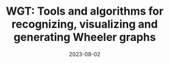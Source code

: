 ---
title: "WGT: Tools and algorithms for recognizing, visualizing and generating Wheeler graphs"
collection: publications
permalink: https://doi.org/10.1101/2022.10.15.512390
date: 2023-08-02
venue: '<b>iScience</b>'
paperurl: 'https://www.sciencedirect.com/science/article/pii/S2589004223014797?via%3Dihub'
citation: '<b style="color:#ad0000">Kuan-Hao Chao*<sup>†</sup></b>, Pei-Wei Chen<sup>†</sup>, Sanjit A. Seshia, Ben Langmead* (2022). WGT: Tools and algorithms for recognizing, visualizing and generating Wheeler graphs, <i><b>bioRxiv</b></i>, <a href="https://doi.org/10.1101/2022.10.15.512390">https://doi.org/10.1101/2022.10.15.512390</a>.'
doi: 'https://doi.org/10.1016/j.isci.2023.107402'
pdf: 'https://pdf.sciencedirectassets.com/318494/1-s2.0-S2589004223X0008X/1-s2.0-S2589004223014797/main.pdf?X-Amz-Security-Token=IQoJb3JpZ2luX2VjENL%2F%2F%2F%2F%2F%2F%2F%2F%2F%2FwEaCXVzLWVhc3QtMSJGMEQCIFs%2FaxzeGhqeI5Qvmrm5xFjtbpl8GabYk1AvjujxtLB8AiARXdSt8nnrXsojKH2qZdeBRxy8f7CgtRZ%2FQ6L3miluvyqyBQh6EAUaDDA1OTAwMzU0Njg2NSIMtZ7dOjtFlfcdZQ%2FqKo8FmsfiEcYzoYIxjsMDbfpkb1Dy6t0m%2FW5XyP11uv4QOVCiZKzCw00xZ6s%2BgTLbHQnqNBrG1I7P92a6h7AENY8fiSh1gu2DBhgM3iGLE18KWxhtwn%2BGcyf7aUQjWsmDQ%2FHHcTVvQdcTPbHAq7mRYIWZ%2BBBzwWV6h2iF32DBCNVcTC%2BisFxdPjnXWpsmL9KBNL8Egmzs4by17FqQE%2FY4VOTTxMiFTMG8iW85rTHacwzsKgcIxjZdpETCSN0%2Bb9gM%2FnfMdW%2FvZhSYwrjVnD8NLOCbMPwiyLXlNDplJ6aFIOwhxumkUFUsXXTOsvAjVJdMHE4RQkBEvFGBpyInEC0oeRztj8AAuR91CpAbLI4WuI%2FZOzIqtt2tj6QfMpCKOpyLyjEeRH%2FUJhkBCSFwoZ4PuSCm4a7IQr0JdlMAW6n6cB3ZGOM0R6dxZxjoz85QiFX8zFZqE1Fh8ldzd%2Bs8oAgPKex%2F0Q722kA%2BTPM6LpkkI%2FbD4KBkBkjgE5SIEnWa5v%2BbGqeUiWEIjFiudZZH58lIlmmN3%2BMMXz9kQasDuY6O7h%2FCJ9Mz7UBRinpIQqZcdWvlZbYb1BFp6UDbm5rJfDpA21aJENh7cpEFaChmJ1PdT321StviJH0BNkLV7Rq8911RxWcj7SUFxtm%2FO1j5CLbw9E0srMv%2Bx7tAUyvcaYSB8Nco7jwyzj8wrpyF7f%2BqA6139FIEVYcCih6joSMp8dNre3Uw1n4ZrOSz%2BfQnzAC8OZJsruRXf1mjxA%2FJnPsoOgAWLIBW8sjSnAIblq0pbA7Hudksb8%2BL%2FjojKDgTwR0pcb4NJHQrQtSzJnDItXSVP5BK7ECnlkj18yXfNKgKgCKunJrWM7jtPgZIFPdH4UpntUzFgDCU0MSmBjqyAW5ZGeMJCOsMFXVkJkgMKTlSE1BgHwVPVFQ6JwRCjmRsB4ikEJo7tte4SPXgj%2BXhP2QJiDiDBmo8gijqnhmIGoBSaOcb5Dy2m1J1%2FbUBS%2BIQJEPik4xYuHkdzIeQ4abu9kHfog4H9t4suvkgN1HLws2sfNrc1vbqqo0K497VP9GMpgtbNwiJei%2FChaEQyCxqNh8yYenTlvttWijqcV2alkUdkg2OZgM%2FAcSD7Y2%2F1N2BwDU%3D&X-Amz-Algorithm=AWS4-HMAC-SHA256&X-Amz-Date=20230807T181335Z&X-Amz-SignedHeaders=host&X-Amz-Expires=300&X-Amz-Credential=ASIAQ3PHCVTYXJ3FZ66B%2F20230807%2Fus-east-1%2Fs3%2Faws4_request&X-Amz-Signature=d5e73f0d8fbc7139b490e38fc512406fcd2fc9ed61c6645ce269e2f5756d96e1&hash=50006033cbd07b26a487350892f19f8d0e86836c76fd756947b2b95653f45107&host=68042c943591013ac2b2430a89b270f6af2c76d8dfd086a07176afe7c76c2c61&pii=S2589004223014797&tid=spdf-df3cd319-7110-43be-82ad-8efe165abb63&sid=2390c08d4560914e3b483be67f7397bd6e2fgxrqa&type=client&tsoh=d3d3LnNjaWVuY2VkaXJlY3QuY29t&ua=0f125506515250005b0b&rr=7f317e8d598d107c&cc=us'
code: 'https://github.com/Kuanhao-Chao/Wheeler_Graph_Toolkit'
documentation: 'https://github.com/Kuanhao-Chao/Wheeler_Graph_Toolkit'
poster: 'https://storage.googleapis.com/storage.khchao.com/JHU%20PhD/RECOMB2023/WGT_poster.pdf'
authors: '<b style="color:#ad0000">Kuan-Hao Chao*<sup>†</sup></b>, Pei-Wei Chen<sup>†</sup>, Sanjit A. Seshia, Ben Langmead*'
altmetric: "<div class='altmetric-embed' data-badge-type='1' data-doi='10.1101/2022.10.15.512390' style='display:inline;'></div>"
altmetric_inside: "<div data-badge-type='donut' class='altmetric-embed' data-badge-popover='left' data-doi='10.1101/2022.10.15.512390' style='display:inline;'></div>"
SJR: '<a href="https://www.scimagojr.com/journalsearch.php?q=19700182013&amp;tip=sid&amp;exact=no" title="SCImago Journal &amp; Country Rank"><img border="0" src="https://www.scimagojr.com/journal_img.php?id=19700182013" style="width:235px; height: 250px;object-fit: cover;display: inline; margin-top:20px;" alt="SCImago Journal &amp; Country Rank"  /></a>'
license: '<a href="https://opensource.org/licenses/MIT" target="_blank"><img src="https://img.shields.io/badge/License-MIT-yellow.svg"></a>'
platforms:
superviser_clean:
  - "Ben Langmead"
research_clean: "WGT"
---